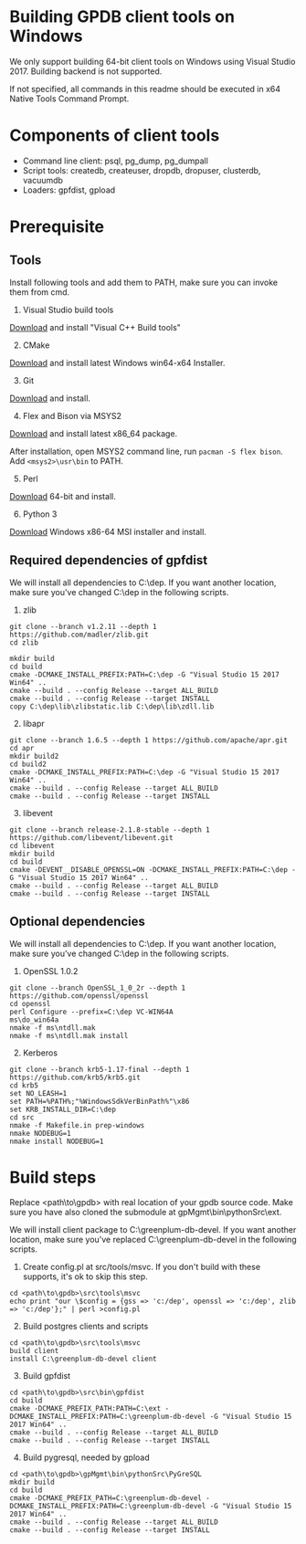 # Building GPDB client tools on Windows

We only support building 64-bit client tools on Windows using Visual Studio 2017. Building backend is not supported.

If not specified, all commands in this readme should be executed in x64 Native Tools Command Prompt.

# Components of client tools

- Command line client: psql, pg_dump, pg_dumpall
- Script tools: createdb, createuser, dropdb, dropuser, clusterdb, vacuumdb
- Loaders: gpfdist, gpload

# Prerequisite

## Tools

Install following tools and add them to PATH, make sure you can invoke them from cmd.

1. Visual Studio build tools

[Download](https://visualstudio.microsoft.com/downloads/) and install "Visual C++ Build tools"

2. CMake

[Download](https://cmake.org/download/) and install latest Windows win64-x64 Installer.

3. Git

[Download](https://git-scm.com/download/win) and install.

4. Flex and Bison via MSYS2

[Download](https://www.msys2.org/) and install latest x86_64 package.

After installation, open MSYS2 command line, run ```pacman -S flex bison```. Add ```<msys2>\usr\bin``` to PATH.

5. Perl

[Download](https://www.activestate.com/activeperl/downloads) 64-bit and install.

6. Python 3

[Download](https://www.python.org/downloads/) Windows x86-64 MSI installer and install.

## Required dependencies of gpfdist

We will install all dependencies to C:\dep. If you want another location,
make sure you've changed C:\dep in the following scripts.

1. zlib
```
git clone --branch v1.2.11 --depth 1 https://github.com/madler/zlib.git
cd zlib

mkdir build
cd build
cmake -DCMAKE_INSTALL_PREFIX:PATH=C:\dep -G "Visual Studio 15 2017 Win64" ..
cmake --build . --config Release --target ALL_BUILD
cmake --build . --config Release --target INSTALL
copy C:\dep\lib\zlibstatic.lib C:\dep\lib\zdll.lib
```

2. libapr
```
git clone --branch 1.6.5 --depth 1 https://github.com/apache/apr.git
cd apr
mkdir build2
cd build2
cmake -DCMAKE_INSTALL_PREFIX:PATH=C:\dep -G "Visual Studio 15 2017 Win64" ..
cmake --build . --config Release --target ALL_BUILD
cmake --build . --config Release --target INSTALL
```

3. libevent
```
git clone --branch release-2.1.8-stable --depth 1 https://github.com/libevent/libevent.git
cd libevent
mkdir build
cd build
cmake -DEVENT__DISABLE_OPENSSL=ON -DCMAKE_INSTALL_PREFIX:PATH=C:\dep -G "Visual Studio 15 2017 Win64" ..
cmake --build . --config Release --target ALL_BUILD
cmake --build . --config Release --target INSTALL
```

## Optional dependencies

We will install all dependencies to C:\dep. If you want another location,
make sure you've changed C:\dep in the following scripts.

1. OpenSSL 1.0.2

```
git clone --branch OpenSSL_1_0_2r --depth 1 https://github.com/openssl/openssl
cd openssl
perl Configure --prefix=C:\dep VC-WIN64A 
ms\do_win64a
nmake -f ms\ntdll.mak
nmake -f ms\ntdll.mak install
```

2. Kerberos
```
git clone --branch krb5-1.17-final --depth 1 https://github.com/krb5/krb5.git
cd krb5
set NO_LEASH=1
set PATH=%PATH%;"%WindowsSdkVerBinPath%"\x86
set KRB_INSTALL_DIR=C:\dep
cd src
nmake -f Makefile.in prep-windows
nmake NODEBUG=1
nmake install NODEBUG=1
```

# Build steps

Replace <path\to\gpdb> with real location of your gpdb source code. Make sure you have
also cloned the submodule at gpMgmt\bin\pythonSrc\ext.

We will install client package to C:\greenplum-db-devel. If you want another location,
make sure you've replaced C:\greenplum-db-devel in the following scripts.


1. Create config.pl at src/tools/msvc. If you don't build with these supports, it's ok to skip this step.
```
cd <path\to\gpdb>\src\tools\msvc
echo print "our \$config = {gss => 'c:/dep', openssl => 'c:/dep', zlib => 'c:/dep'};" | perl >config.pl
```

2. Build postgres clients and scripts
```
cd <path\to\gpdb>\src\tools\msvc
build client
install C:\greenplum-db-devel client
```

3. Build gpfdist
```
cd <path\to\gpdb>\src\bin\gpfdist
cd build
cmake -DCMAKE_PREFIX_PATH:PATH=C:\ext -DCMAKE_INSTALL_PREFIX:PATH=C:\greenplum-db-devel -G "Visual Studio 15 2017 Win64" ..
cmake --build . --config Release --target ALL_BUILD
cmake --build . --config Release --target INSTALL
```

4. Build pygresql, needed by gpload
```
cd <path\to\gpdb>\gpMgmt\bin\pythonSrc\PyGreSQL
mkdir build
cd build
cmake -DCMAKE_PREFIX_PATH=C:\greenplum-db-devel -DCMAKE_INSTALL_PREFIX:PATH=C:\greenplum-db-devel -G "Visual Studio 15 2017 Win64" ..
cmake --build . --config Release --target ALL_BUILD
cmake --build . --config Release --target INSTALL
```
